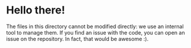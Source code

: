 # Hello there!

The files in this directory cannot be modified directly: we use an internal tool
to manage them. If you find an issue with the code, you can open an issue on the
repository. In fact, that would be awesome :).
